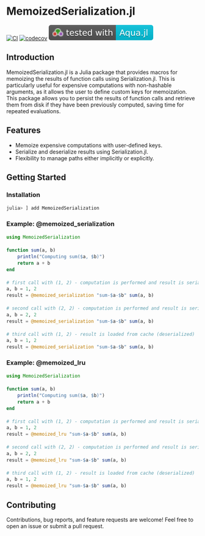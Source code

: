 # MemoizedSerialization.jl

[![CI](https://github.com/raphasampaio/MemoizedSerialization.jl/actions/workflows/CI.yml/badge.svg)](https://github.com/raphasampaio/MemoizedSerialization.jl/actions/workflows/CI.yml)
[![codecov](https://codecov.io/gh/raphasampaio/MemoizedSerialization.jl/graph/badge.svg?token=S81cIlIP4z)](https://codecov.io/gh/raphasampaio/MemoizedSerialization.jl)
[![Aqua](https://raw.githubusercontent.com/JuliaTesting/Aqua.jl/master/badge.svg)](https://github.com/JuliaTesting/Aqua.jl)

## Introduction

MemoizedSerialization.jl is a Julia package that provides macros for memoizing the results of function calls using Serialization.jl. This is particularly useful for expensive computations with non-hashable arguments, as it allows the user to define custom keys for memoization. This package allows you to persist the results of function calls and retrieve them from disk if they have been previously computed, saving time for repeated evaluations.

## Features

- Memoize expensive computations with user-defined keys.
- Serialize and deserialize results using Serialization.jl.
- Flexibility to manage paths either implicitly or explicitly.

## Getting Started

### Installation

```julia
julia> ] add MemoizedSerialization
```

### Example: @memoized_serialization

```julia
using MemoizedSerialization

function sum(a, b)
    println("Computing sum($a, $b)")
    return a + b
end

# first call with (1, 2) - computation is performed and result is serialized
a, b = 1, 2
result = @memoized_serialization "sum-$a-$b" sum(a, b)

# second call with (2, 2) - computation is performed and result is serialized
a, b = 2, 2
result = @memoized_serialization "sum-$a-$b" sum(a, b)

# third call with (1, 2) - result is loaded from cache (deserialized)
a, b = 1, 2
result = @memoized_serialization "sum-$a-$b" sum(a, b)
```

### Example: @memoized_lru
    
```julia
using MemoizedSerialization

function sum(a, b)
    println("Computing sum($a, $b)")
    return a + b
end

# first call with (1, 2) - computation is performed and result is serialized
a, b = 1, 2
result = @memoized_lru "sum-$a-$b" sum(a, b)

# second call with (2, 2) - computation is performed and result is serialized
a, b = 2, 2
result = @memoized_lru "sum-$a-$b" sum(a, b)

# third call with (1, 2) - result is loaded from cache (deserialized)
a, b = 1, 2
result = @memoized_lru "sum-$a-$b" sum(a, b)
```


## Contributing

Contributions, bug reports, and feature requests are welcome! Feel free to open an issue or submit a pull request.
